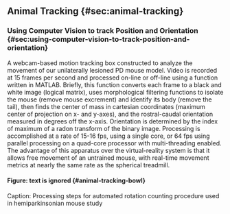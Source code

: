 ## Animal Tracking {#sec:animal-tracking}


### Using Computer Vision to track Position and Orientation {#sec:using-computer-vision-to-track-position-and-orientation}
A webcam-based motion tracking box constructed to analyze the movement of our unilaterally lesioned PD mouse model. Video is recorded at 15 frames per second and processed on-line or off-line using a function written in MATLAB. Briefly, this function converts each frame to a black and white image (logical matrix), uses morphological filtering functions to isolate the mouse (remove mouse excrement) and identify its body (remove the tail), then finds the center of mass in cartesian coordinates (maximum center of projection on x- and y-axes), and the rostral-caudal orientation measured in degrees off the x-axis. Orientation is determined by the index of maximum of a radon transform of the binary image. Processing is accomplished at a rate of 15-16 fps, using a single core, or 64 fps using parallel processing on a quad-core processor with multi-threading enabled. The advantage of this apparatus over the virtual-reality system is that it allows free movement of an untrained mouse, with real-time movement metrics at nearly the same rate as the spherical treadmill.


<!--  for pandoc-crossref syntax use the following
<div id="fig:animal-tracking-bowl">

</div>
 -->
<!--  Science.md
![caption](location/name.png){#fig:label}
 -->


#### Figure: text is ignored {#animal-tracking-bowl}



Caption: Processing steps for automated rotation counting procedure used in hemiparkinsonian mouse study



<!-- ![picture of bowl tail_ID ](img/bowl/tail_ID.jpg){#bowl-tail_ID width=30%}
![picture of bowl twoframes ](img/bowl/twoframes.jpg){#bowl-twoframes width=30%}
![picture of bowl untitled ](img/bowl/untitled.jpg){#bowl-untitled width=30%}\

![picture of bowl framesample ](img/bowl/framesample.jpg){#bowl-framesample width=30%}
![picture of bowl mousedata1 ](img/bowl/mousedata1.jpg){#bowl-mousedata1 width=30%}
![picture of bowl mousedata1close ](img/bowl/mousedata1close.jpg){#bowl-mousedata1close width=30%}
![picture of bowl mousedata1fiberon1 ](img/bowl/mousedata1fiberon1.jpg){#bowl-mousedata1fiberon1 width=30%}
![picture of bowl mousedata2 ](img/bowl/mousedata2.jpg){#bowl-mousedata2 width=30%}
![picture of bowl mousedata3 ](img/bowl/mousedata3.jpg){#bowl-mousedata3 width=30%}
![picture of bowl mousedata4 ](img/bowl/mousedata4.jpg){#bowl-mousedata4 width=30%}
![picture of bowl mousedata7highres ](img/bowl/mousedata7highres.jpg){#bowl-mousedata7highres width=30%} -->

<!--
![framesample](/images/framesample.jpg){#fig:animal-tracking-framesample height="2in"}
![tail ID](/images/tail%20ID.jpg){#fig:animal-tracking-tail height="2in"}
![twoframes](/images/twoframes.jpg){#fig:animal-tracking-twoframes height="2in"}
![untitled](/images/untitled.jpg){#fig:animal-tracking-untitled height="2in"}
![Capture](/images/Capture.PNG){#fig:animal-tracking-Capture height="2in"} -->
